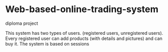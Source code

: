 # Web-based-online-trading-system
diploma project


This system has two types of users. (registered users, unregistered users).
Every registered user can add products (with details and pictures) and can buy it. The system is based on sessions

